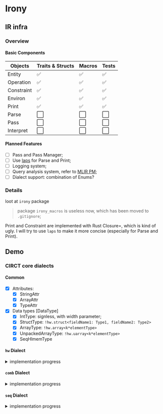 # Irony

## IR infra

### Overview

#### Basic Components

| Objects     | Traits & Structs     | Macros               | Tests                 |
| ----------- | -------------------- | -------------------- | --------------------  |
| Entity      | :white_check_mark:   | :white_check_mark:   | :white_check_mark:    |
| Operation   | :white_check_mark:   | :white_check_mark:   | :white_check_mark:    |
| Constraint  | :white_check_mark:   | :white_check_mark:   | :white_check_mark:    |
| Environ     | :white_check_mark:   | :white_check_mark:   | :white_check_mark:    |
| Print       | :white_check_mark:   | :white_check_mark:   | :white_check_mark:    |
| Parse       | :white_large_square: | :white_large_square: | :white_large_square:  |
| Pass        | :white_large_square: | :white_large_square: | :white_large_square:  |
| Interpret   | :white_large_square: | :white_large_square: | :white_large_square:  |

#### Planned Features

- [ ] Pass and Pass Manager;
- [ ] Use [laps](https://github.com/uv-xiao/laps) for Parse and Print;
- [ ] Logging system;
- [ ] Query analysis system, refer to [MLIR PM](https://mlir.llvm.org/docs/PassManagement/#querying-analyses);
- [ ] Dialect support: combination of Enums?

### Details

loot at `irony` package

> package `irony_macros` is useless now, which has been moved to `.gitignore`;

Print and Constraint are implemented with Rust Closure=, which is kind of ugly. I will try to use `laps` to make it more concise (especially for Parse and Print).

## Demo

### CIRCT core dialects

#### Common

- [x] Attributes:
  - [x] StringAttr
  - [x] ArrayAttr
  - [x] TypeAttr
- [x] Data types [DataType]
  - [x] IntType: signless, with width parameter;
  - [x] StructType: `!hw.struct<fieldName1: Type1, fieldName2: Type2>`
  - [x] ArrayType: `!hw.array<k*elementType>`
  - [x] UnpackedArrayType: `!hw.uarray<k*elementType>`
  - [x] SeqHlmemType

#### `hw` Dialect

<details>

<summary>implementation progress</summary>

- [x] Module structure [Operation]
  - [x] ModuleOp: `!hw.module<name: StringAttr, body: Region>`
    - [x] attributes: name, arg_names, output_names, arg_types, output_types
    - [x] constraints: `ModuleConstraint`
  - [x] InstanceOp: `!hw.instance<name: StringAttr, module: SymbolRefAttr, operands: ArrayAttr>`
    - [x] attrbutes: target_name & id, instance_name, arg_names, output_names, arg_types, output_types
    - [x] constraints: `ModuleConstraint`
  - [x] InputOp: **this is additional in Irony, since Irony doen't introduce region arguments**
  - [x] OutputOp: `!hw.output<operands: ArrayAttr>`
- [x] Miscellaneous [Operation]
  - [x] BitCastOp: `!hw.bitcast<operand: TypeAttr>`
  - [x] ConstantOp
  - [ ] Wire: **Optional**
- [ ] Aggregate
  - [x] AggregateConstantOp: this is hard to discribe,need **ArrayAttr**
  - [x] Array things: ArrayConcatOp ArrayCreateOp ArrayGetOp ArraySliceOp
  - [x] Struct things: StructCreateOp StructExplodeOp StructExtractOp StructInjectOp
  - [ ] constraints for ops above

</details>

#### `comb` Dialect

<details>

<summary>implementation progress</summary>

- [x] Variadic Op:     Add,    Mul,    And,    Or,    Xor
- [x] Binary Op:     DivU,    DivS,    ModU,    ModS,    Shl,    ShrU,    ShrS,    Sub
- [x] ICmp Op
- [x] CombParity, CombExtract, CombConcat, CombReplicate
- [x] CombMux2
- [ ] CombMux_k (*This is specific in irony-circt*)

</details>

#### `seq` Dialect

<details>

<summary>implementation progress</summary>

- [*] CompReg
- [*] Hlmem, read, write

</details>